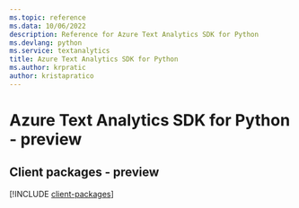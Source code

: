 ```yaml
---
ms.topic: reference
ms.data: 10/06/2022
description: Reference for Azure Text Analytics SDK for Python
ms.devlang: python
ms.service: textanalytics
title: Azure Text Analytics SDK for Python
ms.author: krpratic
author: kristapratico
---
```

# Azure Text Analytics SDK for Python - preview

## Client packages - preview
[!INCLUDE [client-packages](text-analytics-client-index.md)]